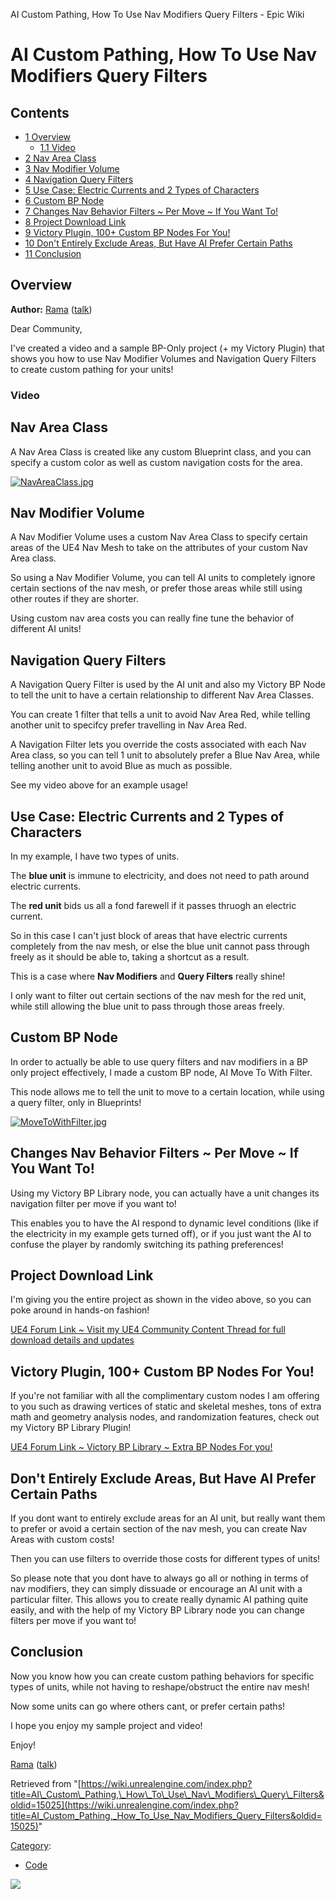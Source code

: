 AI Custom Pathing, How To Use Nav Modifiers Query Filters - Epic Wiki                    

AI Custom Pathing, How To Use Nav Modifiers Query Filters
=========================================================

Contents
--------

*   [1 Overview](#Overview)
    *   [1.1 Video](#Video)
*   [2 Nav Area Class](#Nav_Area_Class)
*   [3 Nav Modifier Volume](#Nav_Modifier_Volume)
*   [4 Navigation Query Filters](#Navigation_Query_Filters)
*   [5 Use Case: Electric Currents and 2 Types of Characters](#Use_Case:_Electric_Currents_and_2_Types_of_Characters)
*   [6 Custom BP Node](#Custom_BP_Node)
*   [7 Changes Nav Behavior Filters ~ Per Move ~ If You Want To!](#Changes_Nav_Behavior_Filters_.7E_Per_Move_.7E_If_You_Want_To.21)
*   [8 Project Download Link](#Project_Download_Link)
*   [9 Victory Plugin, 100+ Custom BP Nodes For You!](#Victory_Plugin.2C_100.2B_Custom_BP_Nodes_For_You.21)
*   [10 Don't Entirely Exclude Areas, But Have AI Prefer Certain Paths](#Don.27t_Entirely_Exclude_Areas.2C_But_Have_AI_Prefer_Certain_Paths)
*   [11 Conclusion](#Conclusion)

Overview
--------

**Author:** [Rama](/User:Rama "User:Rama") ([talk](/User_talk:Rama "User talk:Rama"))

Dear Community,

I've created a video and a sample BP-Only project (+ my Victory Plugin) that shows you how to use Nav Modifier Volumes and Navigation Query Filters to create custom pathing for your units!

### Video

Nav Area Class
--------------

A Nav Area Class is created like any custom Blueprint class, and you can specify a custom color as well as custom navigation costs for the area.

[![NavAreaClass.jpg](https://d3ar1piqh1oeli.cloudfront.net/5/5d/NavAreaClass.jpg/800px-NavAreaClass.jpg)](/File:NavAreaClass.jpg)

Nav Modifier Volume
-------------------

A Nav Modifier Volume uses a custom Nav Area Class to specify certain areas of the UE4 Nav Mesh to take on the attributes of your custom Nav Area class.

So using a Nav Modifier Volume, you can tell AI units to completely ignore certain sections of the nav mesh, or prefer those areas while still using other routes if they are shorter.

Using custom nav area costs you can really fine tune the behavior of different AI units!

Navigation Query Filters
------------------------

A Navigation Query Filter is used by the AI unit and also my Victory BP Node to tell the unit to have a certain relationship to different Nav Area Classes.

You can create 1 filter that tells a unit to avoid Nav Area Red, while telling another unit to specifcy prefer travelling in Nav Area Red.

A Navigation Filter lets you override the costs associated with each Nav Area class, so you can tell 1 unit to absolutely prefer a Blue Nav Area, while telling another unit to avoid Blue as much as possible.

See my video above for an example usage!

Use Case: Electric Currents and 2 Types of Characters
-----------------------------------------------------

In my example, I have two types of units.

The **blue unit** is immune to electricity, and does not need to path around electric currents.

The **red unit** bids us all a fond farewell if it passes thruogh an electric current.

So in this case I can't just block of areas that have electric currents completely from the nav mesh, or else the blue unit cannot pass through freely as it should be able to, taking a shortcut as a result.

This is a case where **Nav Modifiers** and **Query Filters** really shine!

I only want to filter out certain sections of the nav mesh for the red unit, while still allowing the blue unit to pass through those areas freely.

Custom BP Node
--------------

In order to actually be able to use query filters and nav modifiers in a BP only project effectively, I made a custom BP node, AI Move To With Filter.

This node allows me to tell the unit to move to a certain location, while using a query filter, only in Blueprints!

[![MoveToWithFilter.jpg](https://d3ar1piqh1oeli.cloudfront.net/0/02/MoveToWithFilter.jpg/800px-MoveToWithFilter.jpg)](/File:MoveToWithFilter.jpg)

Changes Nav Behavior Filters ~ Per Move ~ If You Want To!
---------------------------------------------------------

Using my Victory BP Library node, you can actually have a unit changes its navigation filter per move if you want to!

This enables you to have the AI respond to dynamic level conditions (like if the electricity in my example gets turned off), or if you just want the AI to confuse the player by randomly switching its pathing preferences!

Project Download Link
---------------------

I'm giving you the entire project as shown in the video above, so you can poke around in hands-on fashion!

[UE4 Forum Link ~ Visit my UE4 Community Content Thread for full download details and updates](https://forums.unrealengine.com/showthread.php?79533-Complete-Sample-Project-AI-Navigation-Create-Custom-Pathing-Using-Nav-Modifiers-Query-Filters&p=350700&viewfull=1#post350700%7C)

Victory Plugin, 100+ Custom BP Nodes For You!
---------------------------------------------

If you're not familiar with all the complimentary custom nodes I am offering to you such as drawing vertices of static and skeletal meshes, tons of extra math and geometry analysis nodes, and randomization features, check out my Victory BP Library Plugin!

[UE4 Forum Link ~ Victory BP Library ~ Extra BP Nodes For you!](https://forums.unrealengine.com/showthread.php?3851-(39)-Rama-s-Extra-Blueprint-Nodes-for-You-as-a-Plugin-No-C-Required!)

Don't Entirely Exclude Areas, But Have AI Prefer Certain Paths
--------------------------------------------------------------

If you dont want to entirely exclude areas for an AI unit, but really want them to prefer or avoid a certain section of the nav mesh, you can create Nav Areas with custom costs!

Then you can use filters to override those costs for different types of units!

So please note that you dont have to always go all or nothing in terms of nav modifiers, they can simply dissuade or encourage an AI unit with a particular filter. This allows you to create really dynamic AI pathing quite easily, and with the help of my Victory BP Library node you can change filters per move if you want to!

Conclusion
----------

Now you know how you can create custom pathing behaviors for specific types of units, while not having to reshape/obstruct the entire nav mesh!

Now some units can go where others cant, or prefer certain paths!

I hope you enjoy my sample project and video!

Enjoy!

[Rama](/User:Rama "User:Rama") ([talk](/User_talk:Rama "User talk:Rama"))

Retrieved from "[https://wiki.unrealengine.com/index.php?title=AI\_Custom\_Pathing,\_How\_To\_Use\_Nav\_Modifiers\_Query\_Filters&oldid=15025](https://wiki.unrealengine.com/index.php?title=AI_Custom_Pathing,_How_To_Use_Nav_Modifiers_Query_Filters&oldid=15025)"

[Category](/Special:Categories "Special:Categories"):

*   [Code](/Category:Code "Category:Code")

  ![](https://tracking.unrealengine.com/track.png)